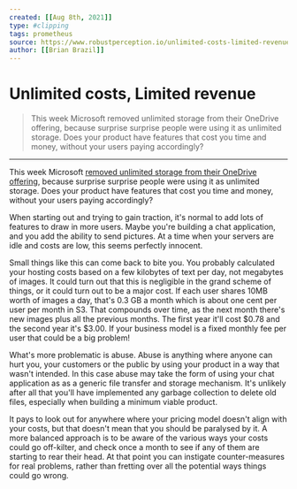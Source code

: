 ```yaml
---
created: [[Aug 8th, 2021]]
type: #clipping
tags: prometheus 
source: https://www.robustperception.io/unlimited-costs-limited-revenue
author: [[Brian Brazil]] 
---
```

# Unlimited costs, Limited revenue

> This week Microsoft removed unlimited storage from their OneDrive offering, because surprise surprise people were using it as unlimited storage. Does your product have features that cost you time and money, without your users paying accordingly?

---
This week Microsoft [removed unlimited storage from their OneDrive offering](https://blog.onedrive.com/onedrive_changes/), because surprise surprise people were using it as unlimited storage. Does your product have features that cost you time and money, without your users paying accordingly?

When starting out and trying to gain traction, it's normal to add lots of features to draw in more users. Maybe you're building a chat application, and you add the ability to send pictures. At a time when your servers are idle and costs are low, this seems perfectly innocent.

Small things like this can come back to bite you. You probably calculated your hosting costs based on a few kilobytes of text per day, not megabytes of images. It could turn out that this is negligible in the grand scheme of things, or it could turn out to be a major cost. If each user shares 10MB worth of images a day, that's 0.3 GB a month which is about one cent per user per month in S3. That compounds over time, as the next month there's new images plus all the previous months. The first year it'll cost $0.78 and the second year it's $3.00. If your business model is a fixed monthly fee per user that could be a big problem!

What's more problematic is abuse. Abuse is anything where anyone can hurt you, your customers or the public by using your product in a way that wasn't intended. In this case abuse may take the form of using your chat application as as a generic file transfer and storage mechanism. It's unlikely after all that you'll have implemented any garbage collection to delete old files, especially when building a minimum viable product.

It pays to look out for anywhere where your pricing model doesn't align with your costs, but that doesn't mean that you should be paralysed by it. A more balanced approach is to be aware of the various ways your costs could go off-kilter, and check once a month to see if any of them are starting to rear their head. At that point you can instigate counter-measures for real problems, rather than fretting over all the potential ways things could go wrong.
